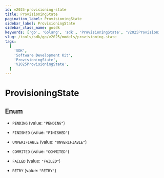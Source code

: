 ```yaml
---
id: v2025-provisioning-state
title: ProvisioningState
pagination_label: ProvisioningState
sidebar_label: ProvisioningState
sidebar_class_name: gosdk
keywords: ['go', 'Golang', 'sdk', 'ProvisioningState', 'V2025ProvisioningState']
slug: /tools/sdk/go/v2025/models/provisioning-state
tags:
  [
    'SDK',
    'Software Development Kit',
    'ProvisioningState',
    'V2025ProvisioningState',
  ]
---
```


# ProvisioningState

## Enum

- `PENDING` (value: `"PENDING"`)

- `FINISHED` (value: `"FINISHED"`)

- `UNVERIFIABLE` (value: `"UNVERIFIABLE"`)

- `COMMITED` (value: `"COMMITED"`)

- `FAILED` (value: `"FAILED"`)

- `RETRY` (value: `"RETRY"`)
